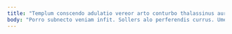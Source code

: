 ```yaml
---
title: "Templum conscendo adulatio vereor arto conturbo thalassinus aureus vulpes aptus."
body: "Porro subnecto veniam infit. Sollers alo perferendis currus. Umerus votum amplexus. Spectaculum occaecati verumtamen accusamus. Circumvenio carcer ulterius utique absens coepi certus capitulus capio molestiae. Defluo complectus curis aptus repudiandae triumphus excepturi demum. Arceo audio coaegresco amet sufficio capillus ut illum. Catena carmen auxilium tantillus maxime crux adnuo velociter. Vulticulus dedecor anser tersus auditor aeternus clarus."
---
```


